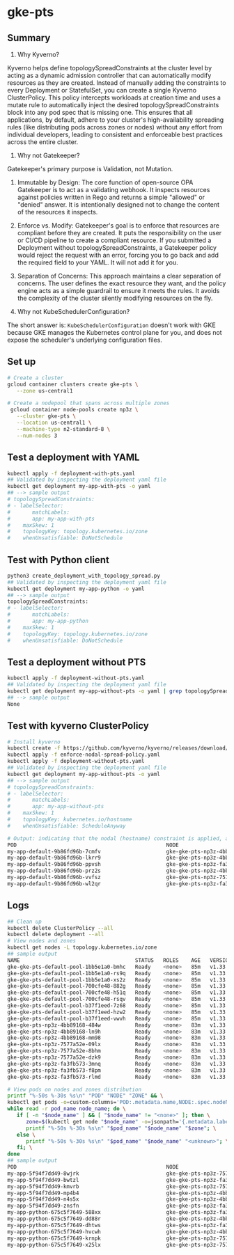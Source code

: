 # gke-pts

## Summary

1. Why Kyverno?

Kyverno helps define topologySpreadConstraints at the cluster level by acting as
  a dynamic admission controller that can automatically modify resources as they
  are created. Instead of manually adding the constraints to every Deployment or
  StatefulSet, you can create a single Kyverno ClusterPolicy. This policy
  intercepts workloads at creation time and uses a mutate rule to automatically
  inject the desired topologySpreadConstraints block into any pod spec that is
  missing one. This ensures that all applications, by default, adhere to your
  cluster's high-availability spreading rules (like distributing pods across zones
  or nodes) without any effort from individual developers, leading to consistent
  and enforceable best practices across the entire cluster.

1. Why not Gatekeeper?

Gatekeeper's primary purpose is Validation, not Mutation.

   1. Immutable by Design: The core function of open-source OPA Gatekeeper is to act
      as a validating webhook. It inspects resources against policies written in Rego
      and returns a simple "allowed" or "denied" answer. It is intentionally designed
      not to change the content of the resources it inspects.

   2. Enforce vs. Modify: Gatekeeper's goal is to enforce that resources are compliant
      before they are created. It puts the responsibility on the user or CI/CD pipeline
       to create a compliant resource. If you submitted a Deployment without
      topologySpreadConstraints, a Gatekeeper policy would reject the request with an
      error, forcing you to go back and add the required field to your YAML. It will
      not add it for you.

   3. Separation of Concerns: This approach maintains a clear separation of concerns.
      The user defines the exact resource they want, and the policy engine acts as a
      simple guardrail to ensure it meets the rules. It avoids the complexity of the
      cluster silently modifying resources on the fly.

1. Why not KubeSchedulerConfiguration?

The short answer is: `KubeSchedulerConfiguration` doesn't work with GKE because 
  GKE manages the Kubernetes control plane for you, and does not expose the 
  scheduler's underlying configuration files.

## Set up

```bash
# Create a cluster
gcloud container clusters create gke-pts \
   --zone us-central1 

# Create a nodepool that spans across multiple zones
 gcloud container node-pools create np3z \
   --cluster gke-pts \
   --location us-central1 \
   --machine-type n2-standard-8 \
   --num-nodes 3
```

## Test a deployment with  YAML 

```bash
kubectl apply -f deployment-with-pts.yaml
## Validated by inspecting the deployment yaml file
kubectl get deployment my-app-with-pts -o yaml 
## --> sample output
# topologySpreadConstraints:
# - labelSelector:
#       matchLabels:
#       app: my-app-with-pts
#    maxSkew: 1
#    topologyKey: topology.kubernetes.io/zone
#    whenUnsatisfiable: DoNotSchedule
```

## Test with Python client

```bash
python3 create_deployment_with_topology_spread.py
## Validated by inspecting the deployment yaml file
kubectl get deployment my-app-python -o yaml 
## --> sample output
topologySpreadConstraints:
# - labelSelector:
#       matchLabels:
#       app: my-app-python
#    maxSkew: 1
#    topologyKey: topology.kubernetes.io/zone
#    whenUnsatisfiable: DoNotSchedule
```

## Test a deployment without PTS

```bash
kubectl apply -f deployment-without-pts.yaml
## Validated by inspecting the deployment yaml file
kubectl get deployment my-app-without-pts -o yaml | grep topologySpreadConstraints
## --> sample output
None
```

## Test with kyverno ClusterPolicy

```bash
# Install kyverno
kubectl create -f https://github.com/kyverno/kyverno/releases/download/v1.11.1/install.yaml
kubectl apply -f enforce-nodal-spread-policy.yaml
kubectl apply -f deployment-without-pts.yaml
## Validated by inspecting the deployment yaml file
kubectl get deployment my-app-without-pts -o yaml 
## --> sample output
# topologySpreadConstraints:
# - labelSelector:
#       matchLabels:
#       app: my-app-without-pts
#    maxSkew: 1
#    topologyKey: kubernetes.io/hostname
#    whenUnsatisfiable: ScheduleAnyway

# Output: indicating that the nodal (hostname) constraint is applied, and no longer the default zonal placement
POD                                                NODE                           ZONE
my-app-default-9b86fd96b-7cmfv                     gke-gke-pts-np3z-4bb89168-ln9h us-central1-c
my-app-default-9b86fd96b-lkrr9                     gke-gke-pts-np3z-4bb89168-mm98 us-central1-c
my-app-default-9b86fd96b-ppvsh                     gke-gke-pts-np3z-fa3fb573-3mnq us-central1-a
my-app-default-9b86fd96b-prz2s                     gke-gke-pts-np3z-4bb89168-484w us-central1-c
my-app-default-9b86fd96b-vvfsz                     gke-gke-pts-np3z-7577a52e-8bhm us-central1-b
my-app-default-9b86fd96b-wl2qr                     gke-gke-pts-np3z-fa3fb573-f8pm us-central1-a
```

## Logs

```bash
## Clean up
kubectl delete ClusterPolicy --all
kubectl delete deployment --all
# View nodes and zones
kubectl get nodes -L topology.kubernetes.io/zone
## sample output
NAME                                     STATUS   ROLES    AGE   VERSION               ZONE
gke-gke-pts-default-pool-1bb5e1a0-bmhc   Ready    <none>   85m   v1.33.2-gke.1240000   us-central1-a
gke-gke-pts-default-pool-1bb5e1a0-rs9q   Ready    <none>   85m   v1.33.2-gke.1240000   us-central1-a
gke-gke-pts-default-pool-1bb5e1a0-xs2z   Ready    <none>   85m   v1.33.2-gke.1240000   us-central1-a
gke-gke-pts-default-pool-700cfe48-882g   Ready    <none>   85m   v1.33.2-gke.1240000   us-central1-c
gke-gke-pts-default-pool-700cfe48-h51q   Ready    <none>   85m   v1.33.2-gke.1240000   us-central1-c
gke-gke-pts-default-pool-700cfe48-rsqv   Ready    <none>   85m   v1.33.2-gke.1240000   us-central1-c
gke-gke-pts-default-pool-b37f1eed-7z68   Ready    <none>   85m   v1.33.2-gke.1240000   us-central1-b
gke-gke-pts-default-pool-b37f1eed-hzw2   Ready    <none>   85m   v1.33.2-gke.1240000   us-central1-b
gke-gke-pts-default-pool-b37f1eed-vwvh   Ready    <none>   85m   v1.33.2-gke.1240000   us-central1-b
gke-gke-pts-np3z-4bb89168-484w           Ready    <none>   83m   v1.33.2-gke.1240000   us-central1-c
gke-gke-pts-np3z-4bb89168-ln9h           Ready    <none>   83m   v1.33.2-gke.1240000   us-central1-c
gke-gke-pts-np3z-4bb89168-mm98           Ready    <none>   83m   v1.33.2-gke.1240000   us-central1-c
gke-gke-pts-np3z-7577a52e-09lx           Ready    <none>   83m   v1.33.2-gke.1240000   us-central1-b
gke-gke-pts-np3z-7577a52e-8bhm           Ready    <none>   83m   v1.33.2-gke.1240000   us-central1-b
gke-gke-pts-np3z-7577a52e-dzk9           Ready    <none>   83m   v1.33.2-gke.1240000   us-central1-b
gke-gke-pts-np3z-fa3fb573-3mnq           Ready    <none>   83m   v1.33.2-gke.1240000   us-central1-a
gke-gke-pts-np3z-fa3fb573-f8pm           Ready    <none>   83m   v1.33.2-gke.1240000   us-central1-a
gke-gke-pts-np3z-fa3fb573-rlmd           Ready    <none>   83m   v1.33.2-gke.1240000   us-central1-a

# View pods on nodes and zones distribution
printf "%-50s %-30s %s\n" "POD" "NODE" "ZONE" && \
kubectl get pods -o=custom-columns='POD:.metadata.name,NODE:.spec.nodeName' --no-headers | \
while read -r pod_name node_name; do \
   if [ -n "$node_name" ] && [ "$node_name" != "<none>" ]; then \
      zone=$(kubectl get node "$node_name" -o=jsonpath='{.metadata.labels.topology\.kubernetes\.io/zone}'); \
      printf "%-50s %-30s %s\n" "$pod_name" "$node_name" "$zone"; \
   else \
      printf "%-50s %-30s %s\n" "$pod_name" "$node_name" "<unknown>"; \
   fi; \
done
## sample output
POD                                                NODE                           ZONE
my-app-5f94f7dd49-8wjrk                            gke-gke-pts-np3z-7577a52e-8bhm us-central1-b
my-app-5f94f7dd49-bwtzl                            gke-gke-pts-np3z-fa3fb573-3mnq us-central1-a
my-app-5f94f7dd49-kmvrb                            gke-gke-pts-np3z-7577a52e-dzk9 us-central1-b
my-app-5f94f7dd49-mp4b4                            gke-gke-pts-np3z-4bb89168-ln9h us-central1-c
my-app-5f94f7dd49-n4s5x                            gke-gke-pts-np3z-4bb89168-484w us-central1-c
my-app-5f94f7dd49-znsfn                            gke-gke-pts-np3z-fa3fb573-rlmd us-central1-a
my-app-python-675c5f7649-588xx                     gke-gke-pts-np3z-fa3fb573-rlmd us-central1-a
my-app-python-675c5f7649-dd88r                     gke-gke-pts-np3z-4bb89168-484w us-central1-c
my-app-python-675c5f7649-dhtws                     gke-gke-pts-np3z-fa3fb573-3mnq us-central1-a
my-app-python-675c5f7649-hvcwh                     gke-gke-pts-np3z-4bb89168-mm98 us-central1-c
my-app-python-675c5f7649-krnpk                     gke-gke-pts-np3z-7577a52e-8bhm us-central1-b
my-app-python-675c5f7649-x25lx                     gke-gke-pts-np3z-7577a52e-dzk9 us-central1-b
```
